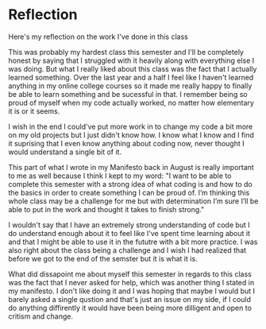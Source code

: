 # Reflection
Here's my reflection on the work I've done in this class

This was probably my hardest class this semester and I'll be completely honest by saying that I struggled with it heavily along with everything else I was doing. But what I really liked about this class was the fact that I actually learned something. Over the last year and a half I feel like I haven't learned anything in my online college courses so it made me really happy to finally be able to learn something and be sucessful in that. I remember being so proud of myself when my code actually worked, no matter how elementary it is or it seems. 

I wish in the end I could've put more work in to change my code a bit more on my old projects but I just didn't know how. I know what I know and I find it suprising that I even know anything about coding now, never thought I would understand a single bit of it. 

This part of what I wrote in my Manifesto back in August is really important to me as well because I think I kept to my word: "I want to be able to complete this semester with a strong idea of what coding is and how to do the basics in order to create something I can be proud of. I’m thinking this whole class may be a challenge for me but with determination I’m sure I’ll be able to put in the work and thought it takes to finish strong."

I wouldn't say that I have an extremely strong understanding of code but I do understand enough about it to feel like I've spent time learning about it and that I might be able to use it in the fututre with a bit more practice. I was also right about the class being a challenge and I wish I had realized that before we got to the end of the semster but it is what it is. 

What did dissapoint me about myself this semester in regards to this class was the fact that I never asked for help, which was another thing I stated in my manifesto. I don't like doing it and I was hoping that maybe I would but I barely asked a single qustion and that's just an issue on my side, if I could do anything diffirently it would have been being more dilligent and open to critism and change. 
